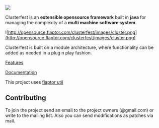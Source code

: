 [![](http://opensource.flaptor.com/clusterfest/images/logo.png)](http://opensource.flaptor.com/clusterfest)

Clusterfest is an **extensible opensource framework** built in **java** for managing the complexity of a **multi machine software system**.

![http://opensource.flaptor.com/clusterfest/images/cluster.png](http://opensource.flaptor.com/clusterfest/images/cluster.png)

Clusterfest is built on a module architecture, where functionality can be added as needed in a plug n play fashion.

[Features](http://opensource.flaptor.com/clusterfest)

[Documentation](home.md)

This project uses [flaptor util](http://code.google.com/p/flaptor-util/)

## Contributing ##

To join the project send an email to the project owners (@gmail.com) or write to the mailing list. Also you can send modifications as patches via mail.
